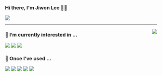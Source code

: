 <!--
**JIWON1923/JIWON1923** is a ✨ _special_ ✨ repository because its `README.md` (this file) appears on your GitHub profile.

Here are some ideas to get you started:

- 🔭 I’m currently working on ...
- 🌱 I’m currently learning ...
- 👯 I’m looking to collaborate on ...
- 🤔 I’m looking for help with ...
- 💬 Ask me about ...
- 📫 How to reach me: ...
- 😄 Pronouns: ...
- ⚡ Fun fact: ...
-->

<div align="left">

### Hi there, I'm Jiwon Lee 🖐🏻
<a href="https://zest1923.tistory.com"><img src="https://img.shields.io/badge/Tistory-000000?style=flat-square&logo=tistory&logoColor=white"/></a> 

---

<img align = "right" src = "https://github-readme-stats.vercel.app/api?username=JIWON1923&bg_color=30,e96443,904e95&title_color=fff&text_color=fff"/>


### 🌱 I’m currently interested in ...
<img src="https://img.shields.io/badge/Swift-F05138?style=flat-square&logo=Swift&logoColor=white"/>
<img src="https://img.shields.io/badge/SwiftUI-147EFB?style=flat-square"/>
<img src="https://img.shields.io/badge/UIKit-F05138?style=flat-square"/>

<br>
  
### 🐣 Once I've used ...
<img src="https://img.shields.io/badge/Python-3776AB?style=flat-square&logo=Python&logoColor=white"/>
<img src="https://img.shields.io/badge/Java-2C2255?style=flat-square"/>
<img src="https://img.shields.io/badge/C-A8B9CC?style=flat-square&logo=C&logoColor=white"/>
<img src="https://img.shields.io/badge/C++-00599C?style=flat-square&logo=Cplusplus&logoColor=white"/>
<img src="https://img.shields.io/badge/javascript-F7DF1E?style=flat-square&logo=javascript&logoColor=white"/>

</div>
